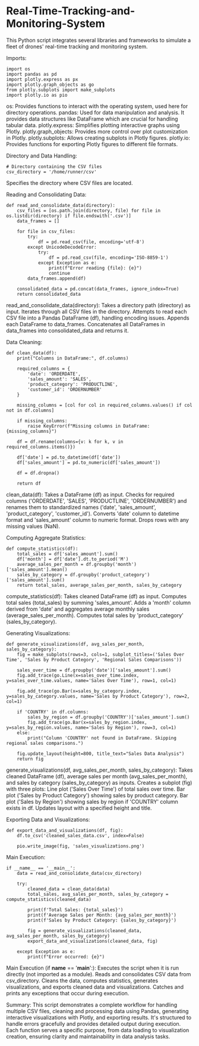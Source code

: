 # Real-Time-Tracking-and-Monitoring-System
This Python script integrates several libraries and frameworks to simulate a fleet of drones' real-time tracking and monitoring system.


Imports:
```
import os
import pandas as pd
import plotly.express as px
import plotly.graph_objects as go
from plotly.subplots import make_subplots
import plotly.io as pio
```
os: Provides functions to interact with the operating system, used here for directory operations.
pandas: Used for data manipulation and analysis. It provides data structures like DataFrame which are crucial for handling tabular data.
plotly.express: Simplifies plotting interactive graphs using Plotly.
plotly.graph_objects: Provides more control over plot customization in Plotly.
plotly.subplots: Allows creating subplots in Plotly figures.
plotly.io: Provides functions for exporting Plotly figures to different file formats.


Directory and Data Handling:
```
# Directory containing the CSV files
csv_directory = '/home/runner/csv'
```
Specifies the directory where CSV files are located.


Reading and Consolidating Data:
```
def read_and_consolidate_data(directory):
    csv_files = [os.path.join(directory, file) for file in os.listdir(directory) if file.endswith('.csv')]
    data_frames = []

    for file in csv_files:
        try:
            df = pd.read_csv(file, encoding='utf-8')
        except UnicodeDecodeError:
            try:
                df = pd.read_csv(file, encoding='ISO-8859-1')
            except Exception as e:
                print(f"Error reading {file}: {e}")
                continue
        data_frames.append(df)

    consolidated_data = pd.concat(data_frames, ignore_index=True)
    return consolidated_data
```
read_and_consolidate_data(directory):
Takes a directory path (directory) as input.
Iterates through all CSV files in the directory.
Attempts to read each CSV file into a Pandas DataFrame (df), handling encoding issues.
Appends each DataFrame to data_frames.
Concatenates all DataFrames in data_frames into consolidated_data and returns it.


Data Cleaning:
```
def clean_data(df):
    print("Columns in DataFrame:", df.columns)

    required_columns = {
        'date': 'ORDERDATE',
        'sales_amount': 'SALES',
        'product_category': 'PRODUCTLINE',
        'customer_id': 'ORDERNUMBER'
    }

    missing_columns = [col for col in required_columns.values() if col not in df.columns]

    if missing_columns:
        raise KeyError(f"Missing columns in DataFrame: {missing_columns}")

    df = df.rename(columns={v: k for k, v in required_columns.items()})

    df['date'] = pd.to_datetime(df['date'])
    df['sales_amount'] = pd.to_numeric(df['sales_amount'])

    df = df.dropna()

    return df
```

clean_data(df):
Takes a DataFrame (df) as input.
Checks for required columns ('ORDERDATE', 'SALES', 'PRODUCTLINE', 'ORDERNUMBER') and renames them to standardized names ('date', 'sales_amount', 'product_category', 'customer_id').
Converts 'date' column to datetime format and 'sales_amount' column to numeric format.
Drops rows with any missing values (NaN).



Computing Aggregate Statistics:
```
def compute_statistics(df):
    total_sales = df['sales_amount'].sum()
    df['month'] = df['date'].dt.to_period('M')
    average_sales_per_month = df.groupby('month')['sales_amount'].mean()
    sales_by_category = df.groupby('product_category')['sales_amount'].sum()
    return total_sales, average_sales_per_month, sales_by_category
```
compute_statistics(df):
Takes cleaned DataFrame (df) as input.
Computes total sales (total_sales) by summing 'sales_amount'.
Adds a 'month' column derived from 'date' and aggregates average monthly sales (average_sales_per_month).
Computes total sales by 'product_category' (sales_by_category).



Generating Visualizations:
```
def generate_visualizations(df, avg_sales_per_month, sales_by_category):
    fig = make_subplots(rows=3, cols=1, subplot_titles=('Sales Over Time', 'Sales by Product Category', 'Regional Sales Comparisons'))

    sales_over_time = df.groupby('date')['sales_amount'].sum()
    fig.add_trace(go.Line(x=sales_over_time.index, y=sales_over_time.values, name='Sales Over Time'), row=1, col=1)

    fig.add_trace(go.Bar(x=sales_by_category.index, y=sales_by_category.values, name='Sales by Product Category'), row=2, col=1)

    if 'COUNTRY' in df.columns:
        sales_by_region = df.groupby('COUNTRY')['sales_amount'].sum()
        fig.add_trace(go.Bar(x=sales_by_region.index, y=sales_by_region.values, name='Sales by Region'), row=3, col=1)
    else:
        print("Column 'COUNTRY' not found in DataFrame. Skipping regional sales comparisons.")

    fig.update_layout(height=800, title_text="Sales Data Analysis")
    return fig
```
generate_visualizations(df, avg_sales_per_month, sales_by_category):
Takes cleaned DataFrame (df), average sales per month (avg_sales_per_month), and sales by category (sales_by_category) as inputs.
Creates a subplot (fig) with three plots:
Line plot ('Sales Over Time') of total sales over time.
Bar plot ('Sales by Product Category') showing sales by product category.
Bar plot ('Sales by Region') showing sales by region if 'COUNTRY' column exists in df.
Updates layout with a specified height and title.



Exporting Data and Visualizations:
```
def export_data_and_visualizations(df, fig):
    df.to_csv('cleaned_sales_data.csv', index=False)

    pio.write_image(fig, 'sales_visualizations.png')
```


Main Execution:
```
if __name__ == '__main__':
    data = read_and_consolidate_data(csv_directory)

    try:
        cleaned_data = clean_data(data)
        total_sales, avg_sales_per_month, sales_by_category = compute_statistics(cleaned_data)

        print(f'Total Sales: {total_sales}')
        print(f'Average Sales per Month: {avg_sales_per_month}')
        print(f'Sales by Product Category: {sales_by_category}')

        fig = generate_visualizations(cleaned_data, avg_sales_per_month, sales_by_category)
        export_data_and_visualizations(cleaned_data, fig)

    except Exception as e:
        print(f"Error occurred: {e}")
```


Main Execution (if __name__ == '__main__':):
Executes the script when it is run directly (not imported as a module).
Reads and consolidates CSV data from csv_directory.
Cleans the data, computes statistics, generates visualizations, and exports cleaned data and visualizations.
Catches and prints any exceptions that occur during execution.


Summary:
This script demonstrates a complete workflow for handling multiple CSV files, cleaning and processing data using Pandas, generating interactive visualizations with Plotly, and exporting results. It's structured to handle errors gracefully and provides detailed output during execution. Each function serves a specific purpose, from data loading to visualization creation, ensuring clarity and maintainability in data analysis tasks.



